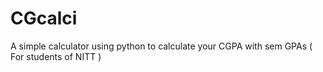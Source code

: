 # CGcalci
A simple calculator using python to calculate your CGPA with sem GPAs ( For students of NITT )
